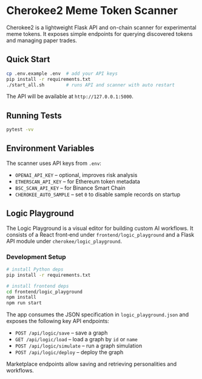 # Cherokee2 Meme Token Scanner

Cherokee2 is a lightweight Flask API and on-chain scanner for experimental meme tokens. It exposes simple endpoints for querying discovered tokens and managing paper trades.

## Quick Start

```bash
cp .env.example .env  # add your API keys
pip install -r requirements.txt
./start_all.sh        # runs API and scanner with auto restart
```

The API will be available at `http://127.0.0.1:5000`.

## Running Tests

```bash
pytest -vv
```

## Environment Variables

The scanner uses API keys from `.env`:

- `OPENAI_API_KEY` – optional, improves risk analysis
- `ETHERSCAN_API_KEY` – for Ethereum token metadata
- `BSC_SCAN_API_KEY` – for Binance Smart Chain
- `CHEROKEE_AUTO_SAMPLE` – set `0` to disable sample records on startup

## Logic Playground

The Logic Playground is a visual editor for building custom AI workflows. It consists of a React front‑end under `frontend/logic_playground` and a Flask API module under `cherokee/logic_playground`.

### Development Setup

```bash
# install Python deps
pip install -r requirements.txt

# install frontend deps
cd frontend/logic_playground
npm install
npm run start
```

The app consumes the JSON specification in `logic_playground.json` and exposes the following key API endpoints:

- `POST /api/logic/save` – save a graph
- `GET /api/logic/load` – load a graph by `id` or `name`
- `POST /api/logic/simulate` – run a graph simulation
- `POST /api/logic/deploy` – deploy the graph

Marketplace endpoints allow saving and retrieving personalities and workflows.
